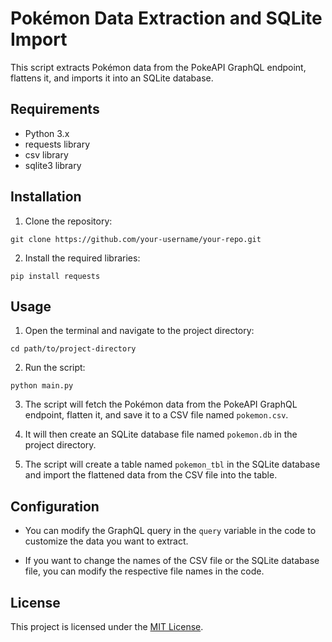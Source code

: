 # Pokémon Data Extraction and SQLite Import

This script extracts Pokémon data from the PokeAPI GraphQL endpoint, flattens it, and imports it into an SQLite database.

## Requirements

- Python 3.x
- requests library
- csv library
- sqlite3 library

## Installation

1. Clone the repository:

```
git clone https://github.com/your-username/your-repo.git
```

2. Install the required libraries:

```
pip install requests
```

## Usage

1. Open the terminal and navigate to the project directory:

```
cd path/to/project-directory
```

2. Run the script:

```
python main.py
```

3. The script will fetch the Pokémon data from the PokeAPI GraphQL endpoint, flatten it, and save it to a CSV file named `pokemon.csv`.

4. It will then create an SQLite database file named `pokemon.db` in the project directory.

5. The script will create a table named `pokemon_tbl` in the SQLite database and import the flattened data from the CSV file into the table.

## Configuration

- You can modify the GraphQL query in the `query` variable in the code to customize the data you want to extract.

- If you want to change the names of the CSV file or the SQLite database file, you can modify the respective file names in the code.

## License

This project is licensed under the [MIT License](LICENSE).
